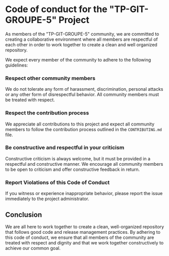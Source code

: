 # Code of conduct for the "TP-GIT-GROUPE-5" Project

As members of the "TP-GIT-GROUPE-5" community, we are committed to creating a collaborative environment where all members are respectful of each other in order to work together to create a clean and well organized repository.

We expect every member of the community to adhere to the following guidelines:

### Respect other community members
We do not tolerate any form of harassment, discrimination, personal attacks or any other form of disrespectful behavior. All community members must be treated with respect.

### Respect the contribution process
We appreciate all contributions to this project and expect all community members to follow the contribution process outlined in the `CONTRIBUTING.md` file.

### Be constructive and respectful in your criticism
Constructive criticism is always welcome, but it must be provided in a respectful and constructive manner. We encourage all community members to be open to criticism and offer constructive feedback in return.

### Report Violations of this Code of Conduct
If you witness or experience inappropriate behavior, please report the issue immediately to the project administrator.


## Conclusion
We are all here to work together to create a clean, well-organized repository that follows good code and release management practices. By adhering to this code of conduct, we ensure that all members of the community are treated with respect and dignity and that we work together constructively to achieve our common goal.